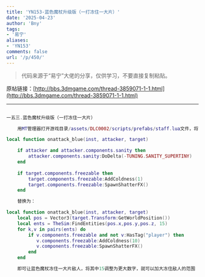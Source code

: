 ```yaml
---
title: 'YN153-蓝色魔杖升级版（一打冻住一大片）'
date: '2025-04-23'
author: 'Bny'
tags:
- '易宁'
aliases:
- 'YN153'
comments: false
url: '/p/450/'
---
```


> 代码来源于“易宁”大佬的分享，仅供学习，不要直接复制粘贴。

原帖链接：[http://bbs.3dmgame.com/thread-3859071-1-1.html](http://bbs.3dmgame.com/thread-3859071-1-1.html)

---

```lua  

一五三.蓝色魔杖升级版（一打冻住一大片）

	用MT管理器打开游戏目录/assets/DLC0002/scripts/prefabs/staff.lua文件，将下列内容：

local function onattack_blue(inst, attacker, target)

	if attacker and attacker.components.sanity then
		attacker.components.sanity:DoDelta(-TUNING.SANITY_SUPERTINY)
	end
	
	if target.components.freezable then
		target.components.freezable:AddColdness(1)
		target.components.freezable:SpawnShatterFX()
	end

	替换为：

local function onattack_blue(inst, attacker, target)
	local pos = Vector3(target.Transform:GetWorldPosition())
	local ents = TheSim:FindEntities(pos.x,pos.y,pos.z, 15)
	for k,v in pairs(ents) do
		if v.components.freezable and not v:HasTag("player") then
		   v.components.freezable:AddColdness(10)
		   v.components.freezable:SpawnShatterFX()
		end
	end

	即可让蓝色魔杖冻住一大片敌人，将其中15调整为更大数字，就可以加大冻住敌人的范围

```  

